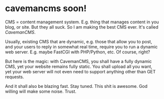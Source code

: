 # cavemancms soon!

CMS = content management system.  E.g. thing that manages content in you blog,
or site.  But they all suck.  So I am making the best CMS ever.  It's called
_CavemanCMS_.

Usually, existing CMS that are dynamic, e.g. those that allow you to post, and
your users to reply in somewhat real time, require you to run a dynamic web
server.  E.g. maybe FastCGI with PHP/Python, etc.  Of course, right?

But here is the magic:  with CavemanCMS, you shall have a fully dynamic CMS,
yet your website remains fully static.  You shall upload all you want, yet your
web server will not even need to support anything other than GET requests.

And it shall also be blazing fast.  Stay tuned.  This shit is awesome.  God
willing will make some noise.  Trust.
